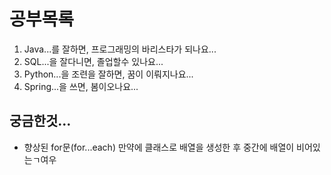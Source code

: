 # 공부목록
 1. Java...를 잘하면, 프로그래밍의 바리스타가 되나요...
 2. SQL...을 잘다니면, 졸업할수 있나요...
 3. Python...을 조련을 잘하면, 꿈이 이뤄지나요...
 4. Spring...을 쓰면, 봄이오나요...

## 궁금한것...

 - 향상된 for문(for...each)
	 만약에 클래스로 배열을 생성한 후 중간에 배열이 비어있는ㄱ여우
<!--stackedit_data:
eyJoaXN0b3J5IjpbMTg3MjM5MzkwOSwzMjIxMjkxMzksLTIwOT
M3ODQxMjgsLTEzNjczMzE1OTEsLTEzNjczMzE1OTEsLTE1MDM4
NDI5MzNdfQ==
-->